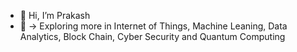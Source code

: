 - 👋 Hi, I’m Prakash
- 👀 -> Exploring more in Internet of Things, Machine Leaning, Data Analytics, Block Chain, Cyber Security and Quantum Computing 






